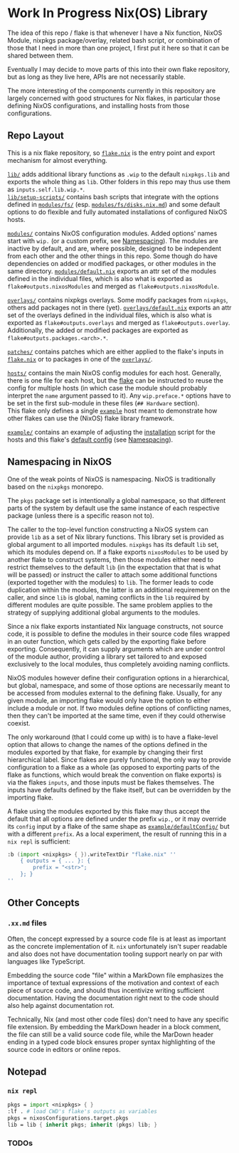 
# Work In Progress Nix(OS) Library

The idea of this repo / flake is that whenever I have a Nix function, NixOS Module, nixpkgs package/overlay, related bash script, or combination of those that I need in more than one project, I first put it here so that it can be shared between them.

Eventually I may decide to move parts of this into their own flake repository, but as long as they live here, APIs are not necessarily stable.

The more interesting of the components currently in this repository are largely concerned with good structures for Nix flakes, in particular those defining NixOS configurations, and installing hosts from those configurations.


## Repo Layout

This is a nix flake repository, so [`flake.nix`](./flake.nix) is the entry point and export mechanism for almost everything.

[`lib/`](./lib/) adds additional library functions as `.wip` to the default `nixpkgs.lib` and exports the whole thing as `lib`. Other folders in this repo may thus use them as `inputs.self.lib.wip.*`. \
[`lib/setup-scripts/`](./lib/setup-scripts/) contains bash scripts that integrate with the options defined in [`modules/fs/`](./modules/fs/) (esp. [`modules/fs/disks.nix.md`](./modules/fs/disks.nix.md)) and some default options to do flexible and fully automated installations of configured NixOS hosts.

[`modules/`](./modules/) contains NixOS configuration modules. Added options' names start with `wip.` (or a custom prefix, see [Namespacing](#namespacing-in-nixos)).
The modules are inactive by default, and are, where possible, designed to be independent from each other and the other things in this repo. Some though do have dependencies on added or modified packages, or other modules in the same directory.
[`modules/default.nix`](./modules/default.nix) exports an attr set of the modules defined in the individual files, which is also what is exported as `flake#outputs.nixosModules` and merged as `flake#outputs.nixosModule`.

[`overlays/`](./overlays/) contains nixpkgs overlays. Some modify packages from `nixpkgs`, others add packages not in there (yet).
[`overlays/default.nix`](./overlays/default.nix) exports an attr set of the overlays defined in the individual files, which is also what is exported as `flake#outputs.overlays` and merged as `flake#outputs.overlay`. Additionally, the added or modified packages are exported as `flake#outputs.packages.<arch>.*`.

[`patches/`](./patches/) contains patches which are either applied to the flake's inputs in [`flake.nix`](./flake.nix) or to packages in one of the [`overlays/`](./overlays/).

[`hosts/`](./hosts/) contains the main NixOS config modules for each host. Generally, there is one file for each host, but the [flake](./flake.nix) can be instructed to reuse the config for multiple hosts (in which case the module should probably interpret the `name` argument passed to it).
Any `wip.preface.*` options have to be set in the first sub-module in these files (`## Hardware` section). \
This flake only defines a single [`example`](./hosts/example.nix.md) host meant to demonstrate how other flakes can use the (NixOS) flake library framework.

[`example/`](./example/) contains an example of adjusting the [installation](./example/install.sh.md) script for the hosts and this flake's [default config](./example/defaultConfig/) (see [Namespacing](#namespacing-in-nixos)).


## Namespacing in NixOS

One of the weak points of NixOS is namespacing. NixOS is traditionally based on the `nixpkgs` monorepo.

The `pkgs` package set is intentionally a global namespace, so that different parts of the system by default use the same instance of each respective package (unless there is a specific reason not to).

The caller to the top-level function constructing a NixOS system can provide `lib` as a set of Nix library functions. This library set is provided as global argument to all imported modules. `nixpkgs` has its default `lib` set, which its modules depend on.
If a flake exports `nixosModules` to be used by another flake to construct systems, then those modules either need to restrict themselves to the default `lib` (in the expectation that that is what will be passed) or instruct the caller to attach some additional functions (exported together with the modules) to `lib`. The former leads to code duplication within the modules, the latter is an additional requirement on the caller, and since `lib` is global, naming conflicts in the `lib` required by different modules are quite possible. The same problem applies to the strategy of supplying additional global arguments to the modules.

Since a nix flake exports instantiated Nix language constructs, not source code, it is possible to define the modules in their source code files wrapped in an outer function, which gets called by the exporting flake before exporting. Consequently, it can supply arguments which are under control of the module author, providing a library set tailored to and exposed exclusively to the local modules, thus completely avoiding naming conflicts.

NixOS modules however define their configuration options in a hierarchical, but global, namespace, and some of those options are necessarily meant to be accessed from modules external to the defining flake.
Usually, for any given module, an importing flake would only have the option to either include a module or not. If two modules define options of conflicting names, then they can't be imported at the same time, even if they could otherwise coexist.

The only workaround (that I could come up with) is to have a flake-level option that allows to change the names of the options defined in the modules exported by that flake, for example by changing their first hierarchical label.
Since flakes are purely functional, the only way to provide configuration to a flake as a whole (as opposed to exporting parts of the flake as functions, which would break the convention on flake exports) is via the flakes `inputs`, and those inputs must be flakes themselves.
The inputs have defaults defined by the flake itself, but can be overridden by the importing flake.

A flake using the modules exported by this flake may thus accept the default that all options are defined under the prefix `wip.`, or it may override its `config` input by a flake of the same shape as [`example/defaultConfig/`](./example/defaultConfig/) but with a different `prefix`.
As a local experiment, the result of running this in a `nix repl` is sufficient:
```nix
:b (import <nixpkgs> { }).writeTextDir "flake.nix" ''
    { outputs = { ... }: {
        prefix = "<str>";
    }; }
''
```


## Other Concepts

### `.xx.md` files

Often, the concept expressed by a source code file is at least as important as the concrete implementation of it.
`nix` unfortunately isn't super readable and also does not have documentation tooling support nearly on par with languages like TypeScript.

Embedding the source code "file" within a MarkDown file emphasizes the importance of textual expressions of the motivation and context of each piece of source code, and should thus incentivize writing sufficient documentation.
Having the documentation right next to the code should also help against documentation rot.

Technically, Nix (and most other code files) don't need to have any specific file extension. By embedding the MarkDown header in a block comment, the file can still be a valid source code file, while the MarDown header ending in a typed code block ensures proper syntax highlighting of the source code in editors or online repos.


## Notepad

### `nix repl`

```nix
pkgs = import <nixpkgs> { }
:lf . # load CWD's flake's outputs as variables
pkgs = nixosConfigurations.target.pkgs
lib = lib { inherit pkgs; inherit (pkgs) lib; }
```


### TODOs

